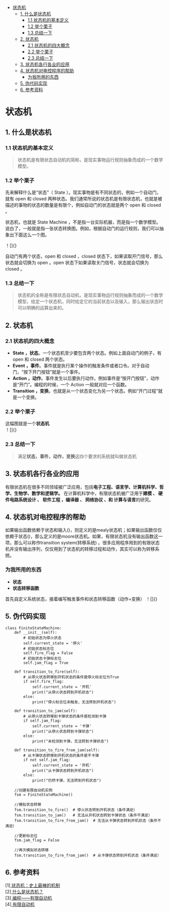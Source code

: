 <!-- TOC -->

- [状态机](#状态机)
  - [1. 什么是状态机](#1-什么是状态机)
    - [1.1 状态机的基本定义](#11-状态机的基本定义)
    - [1.2 举个栗子](#12-举个栗子)
    - [1.3 总结一下](#13-总结一下)
  - [2. 状态机](#2-状态机)
    - [2.1 状态机的四大概念](#21-状态机的四大概念)
    - [2.2 举个栗子](#22-举个栗子)
    - [2.3 总结一下](#23-总结一下)
  - [3. 状态机各行各业的应用](#3-状态机各行各业的应用)
  - [4. 状态机对电控程序的帮助](#4-状态机对电控程序的帮助)
    - [为我所用的东西](#为我所用的东西)
  - [5. 伪代码实现](#5-伪代码实现)
  - [6. 参考资料](#6-参考资料)

<!-- /TOC -->
# 状态机

## 1. 什么是状态机
### 1.1 状态机的基本定义
>状态机是有限状态自动机的简称，是现实事物运行规则抽象而成的一个数学模型。
### 1.2 举个栗子
先来解释什么是“状态”（ State ）。现实事物是有不同状态的，例如一个自动门，就有 open 和 closed 两种状态。我们通常所说的状态机是有限状态机，也就是被描述的事物的状态的数量是有限个，例如自动门的状态就是两个 open 和 closed 。

状态机，也就是 State Machine ，不是指一台实际机器，而是指一个数学模型。说白了，一般就是指一张状态转换图。例如，根据自动门的运行规则，我们可以抽象出下面这么一个图。

！[]{}

自动门有两个状态，open 和 closed ，closed 状态下，如果读取开门信号，那么状态就会切换为 open 。open 状态下如果读取关门信号，状态就会切换为 closed 。
### 1.3 总结一下
>状态机的全称是有限状态自动机，是现实事物运行规则抽象而成的一个数学模型，给定一个状态机，同时给定它的当前状态以及输入，那么输出状态时可以明确的运算出来的。
## 2. 状态机
### 2.1 状态机的四大概念

- **State ，状态**。一个状态机至少要包含两个状态。例如上面自动门的例子，有 open 和 closed 两个状态。  
- **Event ，事件**。事件就是执行某个操作的触发条件或者口令。对于自动门，“按下开门按钮”就是一个事件。  
- **Action ，动作**。事件发生以后要执行动作。例如事件是“按开门按钮”，动作是“开门”。编程的时候，一个 Action 一般就对应一个函数。  
- **Transition ，变换**。也就是从一个状态变化为另一个状态。例如“开门过程”就是一个变换。
### 2.2 举个栗子
这幅图就是一个**状态机**  
！[]{}
### 2.3 总结一下
>满足**状态，事件，动作，变换**这四个要求的系统就叫做状态机
## 3. 状态机各行各业的应用
有限状态机在很多不同领域被广泛应用，包括**电子工程、语言学、计算机科学、哲学、生物学、数学和逻辑学。** 在计算机科学中，有限状态机被广泛用于**建模 、 硬件电路系统设计 、 软件工程 ，编译器 、 网络协议 、和 计算与语言**的研究。
## 4. 状态机对电控程序的帮助
如果输出函数依赖于状态和输入()，则定义的是mealy状态机；如果输出函数仅仅依赖于状态()，那么定义的是moore状态机。如果，有限状态机没有输出函数这一项，那么可以称作transition system(转移系统) 。很多应用程序用到的有限状态机并没有输出序列，仅仅用到了状态机的转移过程和动作，其实可以称为转移系统。
### 为我所用的东西
 - **状态**  
 - **状态转移函数**    

首先自定义系统状态，接着编写触发事件和状态转移函数（动作+变换）
！[]{}

## 5. 伪代码实现
    class FiniteStateMachine:
        def __init__(self):
            # 初始状态为停火状态
            self.current_state = '停火'
            # 初始状态标志位
            self.fire_flag = False
            # 初始状态卡弹标志位
            self.jam_flag = True

        def transition_to_fire(self):
            # 从停火状态转移到开机状态的条件是停火标志位为True
            if self.fire_flag:
                self.current_state = '开机'
                print("从停火状态转到开机状态")
            else:
                print("停火标志位未触发，无法转到开机状态")

        def transition_to_jam(self):
            # 从停火状态转移到卡弹状态的条件是检测到卡弹
            if self.jam_flag:
                self.current_state = '卡弹'
                print("从停火状态转到卡弹状态")
            else:
                print("未检测到卡弹，无法转到卡弹状态")

        def transition_to_fire_from_jam(self):
            # 从卡弹状态转移到开机状态的条件是不卡弹
            if not self.jam_flag:
                self.current_state = '开机'
                print("从卡弹状态转到开机状态")
            else:
                print("仍然卡弹，无法转到开机状态")

        //创建有限自动机实例
        fsm = FiniteStateMachine()

        //模拟状态转移
        fsm.transition_to_fire()  # 停火状态转到开机状态（条件满足）
        fsm.transition_to_jam()   # 无法从开机状态转到卡弹状态（条件不满足）
        fsm.transition_to_fire_from_jam()  # 无法从卡弹状态转到开机状态（条件不满足）

        //更新标志位
        fsm.jam_flag = False
        
        //再次模拟状态转移
        fsm.transition_to_fire_from_jam()  # 从卡弹状态转到开机状态（条件满足）
## 6. 参考资料  
[1][ 状态机：史上最棒的机制][1]  
[2][ 什么是状态机？][2]  
[3][ 编程——有限自动机][3]  
[4][ 有限自动机][4]

 
[1]:https://zhuanlan.zhihu.com/p/47434856
[2]:https://zhuanlan.zhihu.com/p/34639172
[3]:https://zhuanlan.zhihu.com/p/651128045
[4]:https://zhuanlan.zhihu.com/p/58738364